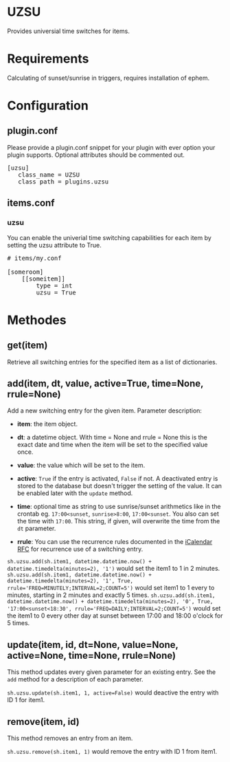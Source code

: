 # UZSU
Provides universial time switches for items.

# Requirements
Calculating of sunset/sunrise in triggers, requires installation of ephem.

# Configuration

## plugin.conf
Please provide a plugin.conf snippet for your plugin with ever option your plugin supports. Optional attributes should be commented out.

<pre>
[uzsu]
   class_name = UZSU
   class_path = plugins.uzsu
</pre>

## items.conf

### uzsu
You can enable the univerial time switching capabilities for each item by setting the uzsu attribute to True.

<pre>
# items/my.conf

[someroom]
    [[someitem]]
        type = int
        uzsu = True
</pre>

# Methodes

## get(item)
Retrieve all switching entries for the specified item as a list of dictionaries.

## add(item, dt, value, active=True, time=None, rrule=None)
Add a new switching entry for the given item.
Parameter description:

* __item__: the item object.

* __dt__: a datetime object. With time = None and rrule = None this is the exact date and time when the item will be set to the specified value once.

* __value__: the value which will be set to the item.

* __active__: `True` if the entry is activated, `False` if not. A deactivated entry is stored to the database but doesn't trigger the setting of the value. It can be enabled later with the `update` method.

* __time__: optional time as string to use sunrise/sunset arithmetics like in the crontab eg. `17:00<sunset`, `sunrise>8:00`, `17:00<sunset`. You also can set the time with `17:00`. This string, if given, will overwrite the time from the `dt` parameter.

* __rrule__: You can use the recurrence rules documented in the [iCalendar RFC](http://www.ietf.org/rfc/rfc2445.txt) for recurrence use of a switching entry.

`sh.uzsu.add(sh.item1, datetime.datetime.now() + datetime.timedelta(minutes=2), '1')` would set the item1 to 1 in 2 minutes.
`sh.uzsu.add(sh.item1, datetime.datetime.now() + datetime.timedelta(minutes=2), '1', True, rrule='FREQ=MINUTELY;INTERVAL=2;COUNT=5')` would set item1 to 1 every to minutes, starting in 2 minutes and exactly 5 times.
`sh.uzsu.add(sh.item1, datetime.datetime.now() + datetime.timedelta(minutes=2), '0', True, '17:00<sunset<18:30', rrule='FREQ=DAILY;INTERVAL=2;COUNT=5')` would set the item1 to 0 every other day at sunset between 17:00 and 18:00 o'clock for 5 times.

## update(item, id, dt=None, value=None, active=None, time=None, rrule=None)
This method updates every given parameter for an existing entry. See the `add` method for a description of each parameter.

`sh.uzsu.update(sh.item1, 1, active=False)` would deactive the entry with ID 1 for item1.

## remove(item, id)
This method removes an entry from an item.

`sh.uzsu.remove(sh.item1, 1)` would remove the entry with ID 1 from item1.

